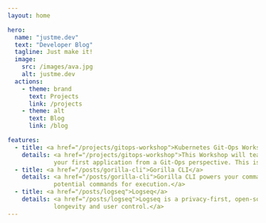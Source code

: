 ```yaml
---
layout: home

hero:
  name: "justme.dev"
  text: "Developer Blog"
  tagline: Just make it!
  image:
    src: /images/ava.jpg
    alt: justme.dev
  actions:
    - theme: brand
      text: Projects
      link: /projects
    - theme: alt
      text: Blog
      link: /blog

features:
  - title: <a href="/projects/gitops-workshop">Kubernetes Git-Ops Workshop</a>
    details: <a href="/projects/gitops-workshop">This Workshop will teach you how to create your own Kubernetes cluster using K3S and use ArgoCD to deploy 
             your first application from a Git-Ops perspective. This is the way.</a>
  - title: <a href="/posts/gorilla-cli">Gorilla CLI</a>
    details: <a href="/posts/gorilla-cli">Gorilla CLI powers your command-line using LLM. Simply state your objective and Gorilla CLI will generate 
             potential commands for execution.</a>
  - title: <a href="/posts/logseq">Logseq</a>
    details: <a href="/posts/logseq">Logseq is a privacy-first, open-source platform for knowledge sharing and management. It focuses on privacy, 
             longevity and user control.</a>
---
```





